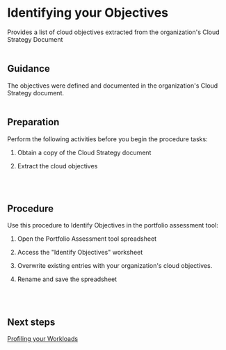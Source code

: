 # Identifying your Objectives

Provides a list of cloud objectives extracted from the organization's Cloud Strategy Document
</br>
</br>

## Guidance

The objectives were defined and documented in the organization's Cloud Strategy document.
</br>
</br>

## Preparation

Perform the following activities before you begin the procedure tasks: 

  1. Obtain a copy of the Cloud Strategy document
	
  2. Extract the cloud objectives
</br>
</br>

## Procedure

Use this procedure to Identify Objectives in the portfolio assessment tool:

   1. Open the Portfolio Assessment tool spreadsheet
   
   2. Access the "Identify Objectives" worksheet
   
   3. Overwrite existing entries with your organization's cloud objectives.

   4. Rename and save the spreadsheet
</br>
</br>

## Next steps

[Profiling your Workloads](https://github.com/alvarovitta/Planning-Workload-Migration/blob/master/2.1.2-Profiling-your-Workloads.md)
